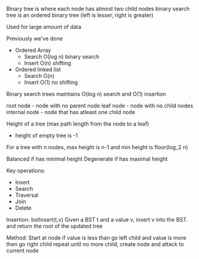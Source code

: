 Binary tree is where each node has atmost two child nodes
binary search tree is an ordered binary tree (left is lesser, right is greater)

Used for large amount of data

Previously we've done
- Ordered Array
  - Search O(log n) binary search
  - Insert O(n) shifting
- Ordered linked list
  - Search O(n)
  - Insert O(1) no shifting

Binary search trees maintains O(log n) search and O(1) insertion

root node - node with no parent node
leaf node - node with no child nodes
internal node - node that has atleast one child node

Height of a tree (max path length from the node to a leaf)
- height of empty tree is -1

For a tree with n nodes, max height is n-1 and min height is floor(log_2 n)

Balanced if has minimal height
Degenerate if has maximal height

Key operations:
- Insert
- Search
- Traversal
- Join
- Delete

Insertion:
bstInsert(t,v)
Given a BST t and a value v, insert v into the BST. and return the root of the updated tree

Method:
Start at node
if value is less than go left child and value is more then go right child
repeat until no more child, create node and attack to current node



